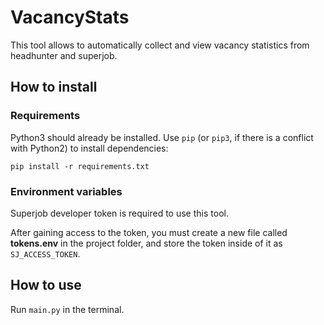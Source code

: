 # VacancyStats

This tool allows to automatically collect and view vacancy statistics from headhunter and superjob.

## How to install

### Requirements 

Python3 should already be installed. 
Use `pip` (or `pip3`, if there is a conflict with Python2) to install dependencies:
```
pip install -r requirements.txt
```

### Environment variables

Superjob developer token is required to use this tool.

After gaining access to the token, you must create a new file called **tokens.env** in the project folder, and store the token inside of it as `SJ_ACCESS_TOKEN`.

## How to use

Run `main.py` in the terminal.